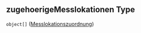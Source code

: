 ## zugehoerigeMesslokationen Type

`object[]` ([Messlokationszuordnung](messlokationszuordnung.md))
